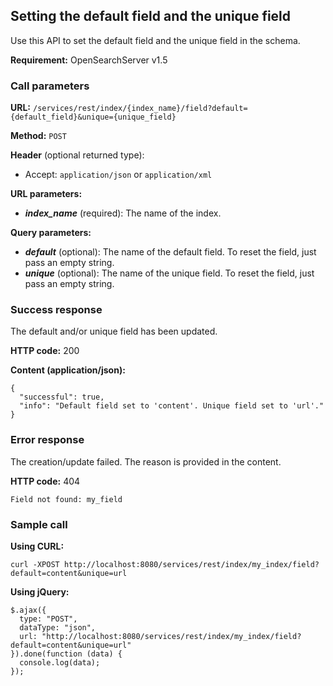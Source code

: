 ## Setting the default field and the unique field

Use this API to set the default field and the unique field in the schema.

**Requirement:** OpenSearchServer v1.5

### Call parameters

**URL:** ```/services/rest/index/{index_name}/field?default={default_field}&unique={unique_field}```

**Method:** ```POST```

**Header** (optional returned type):
- Accept: ```application/json``` or ```application/xml```

**URL parameters:**
- _**index_name**_ (required): The name of the index.

**Query parameters:**
- _**default**_ (optional): The name of the default field. To reset the field, just pass an empty string.
- _**unique**_ (optional): The name of the unique field. To reset the field, just pass an empty string.

### Success response
The default and/or unique field has been updated.

**HTTP code:**
200

**Content (application/json):**

    {
      "successful": true,
      "info": "Default field set to 'content'. Unique field set to 'url'."
    }


### Error response

The creation/update failed. The reason is provided in the content.

**HTTP code:**
404
    
    Field not found: my_field
    

### Sample call

**Using CURL:**

    curl -XPOST http://localhost:8080/services/rest/index/my_index/field?default=content&unique=url


**Using jQuery:**
   
    $.ajax({ 
      type: "POST",
      dataType: "json",
      url: "http://localhost:8080/services/rest/index/my_index/field?default=content&unique=url"
    }).done(function (data) {
      console.log(data);
    });
